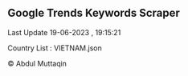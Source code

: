 

## Google Trends Keywords Scraper 
 
Last Update 19-06-2023 , 19:15:21

Country List :
VIETNAM.json



© Abdul Muttaqin 
